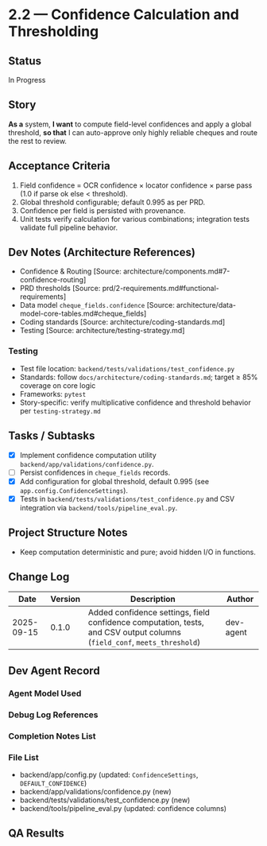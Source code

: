 # 2.2 — Confidence Calculation and Thresholding

## Status
In Progress

## Story
**As a** system,
**I want** to compute field-level confidences and apply a global threshold,
**so that** I can auto-approve only highly reliable cheques and route the rest to review.

## Acceptance Criteria
1. Field confidence = OCR confidence × locator confidence × parse pass (1.0 if parse ok else < threshold).
2. Global threshold configurable; default 0.995 as per PRD.
3. Confidence per field is persisted with provenance.
4. Unit tests verify calculation for various combinations; integration tests validate full pipeline behavior.

## Dev Notes (Architecture References)
- Confidence & Routing [Source: architecture/components.md#7-confidence-routing]
- PRD thresholds [Source: prd/2-requirements.md#functional-requirements]
- Data model `cheque_fields.confidence` [Source: architecture/data-model-core-tables.md#cheque_fields]
- Coding standards [Source: architecture/coding-standards.md]
- Testing [Source: architecture/testing-strategy.md]

### Testing
- Test file location: `backend/tests/validations/test_confidence.py`
- Standards: follow `docs/architecture/coding-standards.md`; target ≥ 85% coverage on core logic
- Frameworks: `pytest`
- Story-specific: verify multiplicative confidence and threshold behavior per `testing-strategy.md`

## Tasks / Subtasks
- [x] Implement confidence computation utility `backend/app/validations/confidence.py`.
- [ ] Persist confidences in `cheque_fields` records.
- [x] Add configuration for global threshold, default 0.995 (see `app.config.ConfidenceSettings`).
- [x] Tests in `backend/tests/validations/test_confidence.py` and CSV integration via `backend/tools/pipeline_eval.py`.

## Project Structure Notes
- Keep computation deterministic and pure; avoid hidden I/O in functions.

## Change Log
| Date | Version | Description | Author |
|------|---------|-------------|--------|
| 2025-09-15 | 0.1.0 | Added confidence settings, field confidence computation, tests, and CSV output columns (`field_conf`, `meets_threshold`) | dev-agent |

## Dev Agent Record
### Agent Model Used

### Debug Log References

### Completion Notes List

### File List
 - backend/app/config.py (updated: `ConfidenceSettings`, `DEFAULT_CONFIDENCE`)
 - backend/app/validations/confidence.py (new)
 - backend/tests/validations/test_confidence.py (new)
 - backend/tools/pipeline_eval.py (updated: confidence columns)

## QA Results

